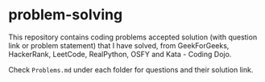# problem-solving
This repository contains coding problems accepted solution (with question link or problem statement) that I have solved, from GeekForGeeks, HackerRank, LeetCode, RealPython, OSFY and Kata - Coding Dojo.

Check `Problems.md` under each folder for questions and their solution link.
